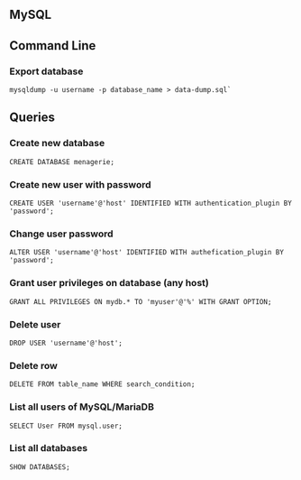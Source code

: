 ## MySQL

## Command Line
### Export database

```
mysqldump -u username -p database_name > data-dump.sql`
```
## Queries
### Create new database
```
CREATE DATABASE menagerie;
```
### Create new user with password
```
CREATE USER 'username'@'host' IDENTIFIED WITH authentication_plugin BY 'password';
```
### Change user password
```
ALTER USER 'username'@'host' IDENTIFIED WITH authefication_plugin BY 'password';
```
### Grant user privileges on database (any host)
```
GRANT ALL PRIVILEGES ON mydb.* TO 'myuser'@'%' WITH GRANT OPTION;
```
### Delete user
```
DROP USER 'username'@'host';
```
### Delete row
```
DELETE FROM table_name WHERE search_condition;
```
### List all users of MySQL/MariaDB
```
SELECT User FROM mysql.user;
```
### List all databases
```
SHOW DATABASES;
```